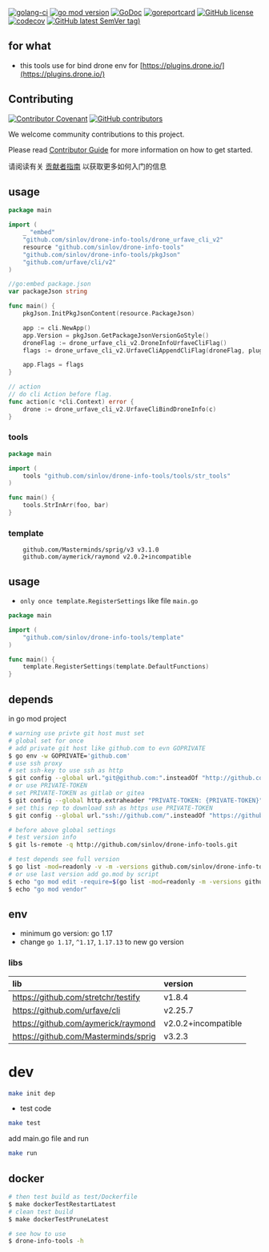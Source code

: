 [![golang-ci](https://github.com/sinlov/drone-info-tools/actions/workflows/golang-ci.yml/badge.svg)](https://github.com/sinlov/drone-info-tools/actions/workflows/golang-ci.yml)
[![go mod version](https://img.shields.io/github/go-mod/go-version/sinlov/drone-info-tools?label=go.mod)](https://github.com/sinlov/drone-info-tools)
[![GoDoc](https://godoc.org/github.com/sinlov/drone-info-tools?status.png)](https://godoc.org/github.com/sinlov/drone-info-tools)
[![goreportcard](https://goreportcard.com/badge/github.com/sinlov/drone-info-tools)](https://goreportcard.com/report/github.com/sinlov/drone-info-tools)
[![GitHub license](https://img.shields.io/github/license/sinlov/drone-info-tools)](https://github.com/sinlov/drone-info-tools)
[![codecov](https://codecov.io/gh/sinlov/drone-info-tools/branch/main/graph/badge.svg)](https://codecov.io/gh/sinlov/drone-info-tools)
[![GitHub latest SemVer tag)](https://img.shields.io/github/v/tag/sinlov/drone-info-tools)](https://github.com/sinlov/drone-info-tools/tags)

## for what

- this tools use for bind drone env for [https://plugins.drone.io/](https://plugins.drone.io/)

## Contributing

[![Contributor Covenant](https://img.shields.io/badge/contributor%20covenant-v1.4-ff69b4.svg)](.github/CONTRIBUTING_DOC/CODE_OF_CONDUCT.md)
[![GitHub contributors](https://img.shields.io/github/contributors/sinlov/drone-info-tools)](https://github.com/sinlov/drone-info-tools/graphs/contributors)

We welcome community contributions to this project.

Please read [Contributor Guide](.github/CONTRIBUTING_DOC/CONTRIBUTING.md) for more information on how to get started.

请阅读有关 [贡献者指南](.github/CONTRIBUTING_DOC/zh-CN/CONTRIBUTING.md) 以获取更多如何入门的信息

## usage

```go
package main

import (
	_ "embed"
	"github.com/sinlov/drone-info-tools/drone_urfave_cli_v2"
	resource "github.com/sinlov/drone-info-tools"
	"github.com/sinlov/drone-info-tools/pkgJson"
	"github.com/urfave/cli/v2"
)

//go:embed package.json
var packageJson string

func main() {
	pkgJson.InitPkgJsonContent(resource.PackageJson)

	app := cli.NewApp()
	app.Version = pkgJson.GetPackageJsonVersionGoStyle()
	droneFlag := drone_urfave_cli_v2.DroneInfoUrfaveCliFlag()
	flags := drone_urfave_cli_v2.UrfaveCliAppendCliFlag(droneFlag, pluginFlag())

	app.Flags = flags
}

// action
// do cli Action before flag.
func action(c *cli.Context) error {
	drone := drone_urfave_cli_v2.UrfaveCliBindDroneInfo(c)
}
```

### tools

```go
package main

import (
	tools "github.com/sinlov/drone-info-tools/tools/str_tools"
)

func main() {
	tools.StrInArr(foo, bar)
}
```

### template

```
	github.com/Masterminds/sprig/v3 v3.1.0
	github.com/aymerick/raymond v2.0.2+incompatible
```

## usage

- `only once template.RegisterSettings` like file `main.go`

```go
package main

import (
	"github.com/sinlov/drone-info-tools/template"
)

func main() {
	template.RegisterSettings(template.DefaultFunctions)
}
```

## depends

in go mod project

```bash
# warning use privte git host must set
# global set for once
# add private git host like github.com to evn GOPRIVATE
$ go env -w GOPRIVATE='github.com'
# use ssh proxy
# set ssh-key to use ssh as http
$ git config --global url."git@github.com:".insteadOf "http://github.com/"
# or use PRIVATE-TOKEN
# set PRIVATE-TOKEN as gitlab or gitea
$ git config --global http.extraheader "PRIVATE-TOKEN: {PRIVATE-TOKEN}"
# set this rep to download ssh as https use PRIVATE-TOKEN
$ git config --global url."ssh://github.com/".insteadOf "https://github.com/"

# before above global settings
# test version info
$ git ls-remote -q http://github.com/sinlov/drone-info-tools.git

# test depends see full version
$ go list -mod=readonly -v -m -versions github.com/sinlov/drone-info-tools
# or use last version add go.mod by script
$ echo "go mod edit -require=$(go list -mod=readonly -m -versions github.com/sinlov/drone-info-tools | awk '{print $1 "@" $NF}')"
$ echo "go mod vendor"
```

## env

- minimum go version: go 1.17
- change `go 1.17`, `^1.17`, `1.17.13` to new go version

### libs

| lib                                  | version             |
|:-------------------------------------|:--------------------|
| https://github.com/stretchr/testify  | v1.8.4              |
| https://github.com/urfave/cli        | v2.25.7             |
| https://github.com/aymerick/raymond  | v2.0.2+incompatible |
| https://github.com/Masterminds/sprig | v3.2.3              |

# dev

```bash
make init dep
```

- test code

```bash
make test
```

add main.go file and run

```bash
make run
```

## docker

```bash
# then test build as test/Dockerfile
$ make dockerTestRestartLatest
# clean test build
$ make dockerTestPruneLatest

# see how to use
$ drone-info-tools -h
```
